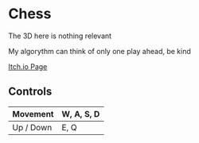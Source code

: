 # Chess

The 3D here is nothing relevant

My algorythm can think of only one play ahead, be kind

[Itch.io Page](https://alaanvv.itch.io/chess)

## Controls   
Movement   | 	W, A, S, D
          -|-
Up / Down  |	E, Q 

